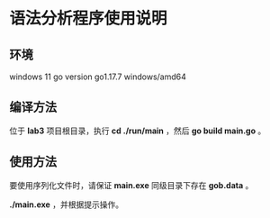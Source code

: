 # 语法分析程序使用说明

## 环境

windows 11
go version go1.17.7 windows/amd64

## 编译方法

位于 **lab3** 项目根目录，执行 **cd ./run/main** ，然后 **go build main.go** 。

## 使用方法

要使用序列化文件时，请保证 **main.exe** 同级目录下存在 **gob.data** 。

**./main.exe** ，并根据提示操作。